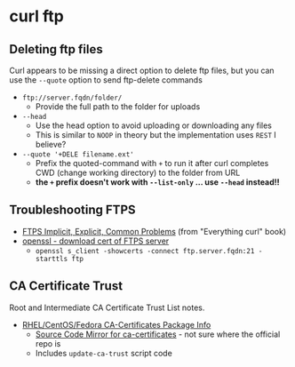 # curl ftp

## Deleting ftp files

Curl appears to be missing a direct option to delete ftp files, 
but you can use the `--quote` option to send ftp-delete commands

* `ftp://server.fqdn/folder/`
  * Provide the full path to the folder for uploads
* `--head`
  * Use the head option to avoid uploading or downloading any files
  * This is similar to `NOOP` in theory but the implementation uses `REST` I believe?
* `--quote '+DELE filename.ext'`
  * Prefix the quoted-command with `+` to run it after curl completes CWD (change working directory) to the folder from URL
  * **the `+` prefix doesn't work with `--list-only` ... use `--head` instead!!**

## Troubleshooting FTPS

* [FTPS Implicit, Explicit, Common Problems](https://everything.curl.dev/ftp/ftps.html) (from "Everything curl" book)
* [openssl - download cert of FTPS server][1]
  * `openssl s_client -showcerts -connect ftp.server.fqdn:21 -starttls ftp`
 
## CA Certificate Trust

Root and Intermediate CA Certificate Trust List notes.
* [RHEL/CentOS/Fedora CA-Certificates Package Info](https://fedoraproject.org/wiki/CA-Certificates)
  * [Source Code Mirror for ca-certificates][2] - not sure where the official repo is
  * Includes `update-ca-trust` script code

[1]: https://stackoverflow.com/questions/10397334/libcurl-is-there-any-way-to-get-certificates-of-ftps-without-logging-in
[2]: https://gitlab.com/freedesktop-sdk/mirrors/fedora_rpms/ca-certificates
